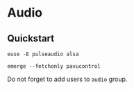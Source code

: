 # Audio

## Quickstart
```
euse -E pulseaudio alsa
```

```
emerge --fetchonly pavucontrol
```

Do not forget to add users to `audio` group.
